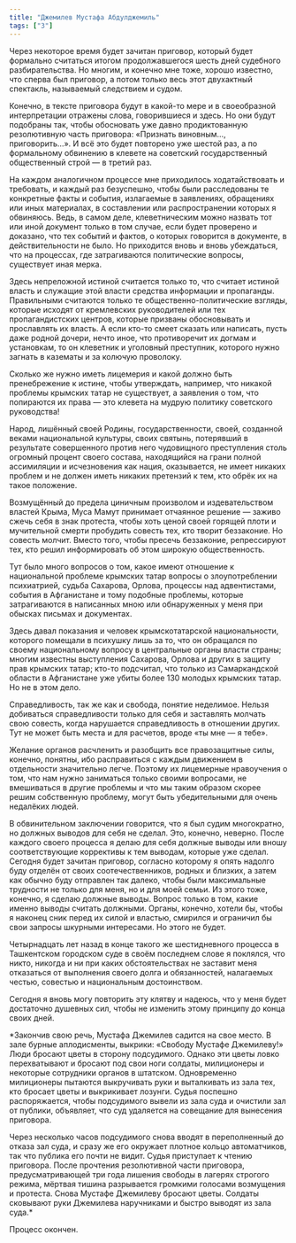 ```yaml
---
title: "Джемилев Мустафа Абдулджемиль"
tags: ["3"]
---
```


Через некоторое время будет зачитан приговор, который будет формально считаться итогом продолжавшегося шесть дней судебного разбирательства. Но многим, и конечно мне тоже, хорошо известно, что сперва был приговор, а потом только весь этот двухактный спектакль, называемый следствием и судом.

Конечно, в тексте приговора будут в какой-то мере и в своеобразной интерпретации отражены слова, говорившиеся и здесь. Но они будут подобраны так, чтобы обосновать уже давно продиктованную резолютивную часть приговора: «Признать виновным…, приговорить…». И всё это будет повторено уже шестой раз, а по формальному обвинению в клевете на советский государственный общественный строй — в третий раз.

На каждом аналогичном процессе мне приходилось ходатайствовать и требовать, и каждый раз безуспешно, чтобы были расследованы те конкретные факты и события, излагаемые в заявлениях, обращениях или иных материалах, в составлении или распространении которых я обвиняюсь. Ведь, в самом деле, клеветническим можно назвать тот или иной документ только в том случае, если будет проверено и доказано, что тех событий и фактов, о которых говорится в документе, в действительности не было. Но приходится вновь и вновь убеждаться, что на процессах, где затрагиваются политические вопросы, существует иная мерка.

Здесь непреложной истиной считается только то, что считает истиной власть и служащие этой власти средства информации и пропаганды. Правильными считаются только те общественно-политические взгляды, которые исходят от кремлевских руководителей или тех пропагандистских центров, которые призваны обосновывать и прославлять их власть. А если кто-то смеет сказать или написать, пусть даже родной дочери, нечто иное, что противоречит их догмам и установкам, то он клеветник и уголовный преступник, которого нужно загнать в казематы и за колючую проволоку.

Сколько же нужно иметь лицемерия и какой должно быть пренебрежение к истине, чтобы утверждать, например, что никакой проблемы крымских татар не существует, а заявления о том, что попираются их права — это клевета на мудрую политику советского руководства!

Народ, лишённый своей Родины, государственности, своей, созданной веками национальной культуры, своих святынь, потерявший в результате совершенного против него чудовищного преступления столь огромный процент своего состава, находящийся на грани полной ассимиляции и исчезновения как нация, оказывается, не имеет никаких проблем и не должен иметь никаких претензий к тем, кто обрёк их на такое положение.

Возмущённый до предела циничным произволом и издевательством властей Крыма, Муса Мамут принимает отчаянное решение — заживо сжечь себя в знак протеста, чтобы хоть ценой своей горящей плоти и мучительной смерти пробудить совесть тех, кто творит беззаконие. Но совесть молчит. Вместо того, чтобы пресечь беззаконие, репрессируют тех, кто решил информировать об этом широкую общественность.

Тут было много вопросов о том, какое имеют отношение к национальной проблеме крымских татар вопросы о злоупотреблении психиатрией, судьба Сахарова, Орлова, процессы над адвентистами, события в Афганистане и тому подобные проблемы, которые затрагиваются в написанных мною или обнаруженных у меня при обысках письмах и документах.

Здесь давал показания и человек крымскотатарской национальности, которого помещали в психушку лишь за то, что он обращался по своему национальному вопросу в центральные органы власти страны; многим известны выступления Сахарова, Орлова и других в защиту прав крымских татар; кто-то подсчитал, что только из Самаркандской области в Афганистане уже убиты более 130 молодых крымских татар. Но не в этом дело.

Справедливость, так же как и свобода, понятие неделимое. Нельзя добиваться справедливости только для себя и заставлять молчать свою совесть, когда нарушается справедливость в отношении других. Тут не может быть места и для расчетов, вроде «ты мне — я тебе».

Желание органов расчленить и разобщить все правозащитные силы, конечно, понятны, ибо расправиться с каждым движением в отдельности значительно легче. Поэтому их лицемерные нравоучения о том, что нам нужно заниматься только своими вопросами, не вмешиваться в другие проблемы и что мы таким образом скорее решим собственную проблему, могут быть убедительными для очень недалёких людей.

В обвинительном заключении говорится, что я был судим многократно, но должных выводов для себя не сделал. Это, конечно, неверно. После каждого своего процесса я делаю для себя должные выводы или вношу соответствующие коррективы к тем выводам, которые уже сделал. Сегодня будет зачитан приговор, согласно которому я опять надолго буду отделён от своих соотечественников, родных и близких, а затем как обычно буду отправлен так далеко, чтобы были максимальные трудности не только для меня, но и для моей семьи. Из этого тоже, конечно, я сделаю должные выводы. Вопрос только в том, какие именно выводы считать должными. Органы, конечно, хотели бы, чтобы я наконец сник перед их силой и властью, смирился и ограничил бы свои запросы шкурными интересами. Но этого не будет.

Четырнадцать лет назад в конце такого же шестидневного процесса в Ташкентском городском суде в своём последнем слове я поклялся, что никто, никогда и ни при каких обстоятельствах не заставит меня отказаться от выполнения своего долга и обязанностей, налагаемых честью, совестью и национальным достоинством.

Сегодня я вновь могу повторить эту клятву и надеюсь, что у меня будет достаточно душевных сил, чтобы не изменить этому принципу до конца своих дней.

*Закончив свою речь, Мустафа Джемилев садится на свое место. В зале бурные аплодисменты, выкрики: «Свободу Мустафе Джемилеву!» Люди бросают цветы в сторону подсудимого. Однако эти цветы ловко перехватывают и бросают под свои ноги солдаты, милиционеры и некоторые сотрудники органов в штатском. Одновременно милиционеры пытаются выкручивать руки и выталкивать из зала тех, кто бросает цветы и выкрикивает лозунги. Судья поспешно распоряжается, чтобы подсудимого вывели из зала суда и очистили зал от публики, объявляет, что суд удаляется на совещание для вынесения приговора.

Через несколько часов подсудимого снова вводят в переполненный до отказа зал суда, и сразу же его окружает плотное кольцо автоматчиков, так что публика его почти не видит. Судья приступает к чтению приговора. После прочтения резолютивной части приговора, предусматривающей три года лишения свободы в лагерях строгого режима, мёртвая тишина разрывается громкими голосами возмущения и протеста. Снова Мустафе Джемилеву бросают цветы. Солдаты сковывают руки Джемилева наручниками и быстро выводят из зала суда.*

Процесс окончен.